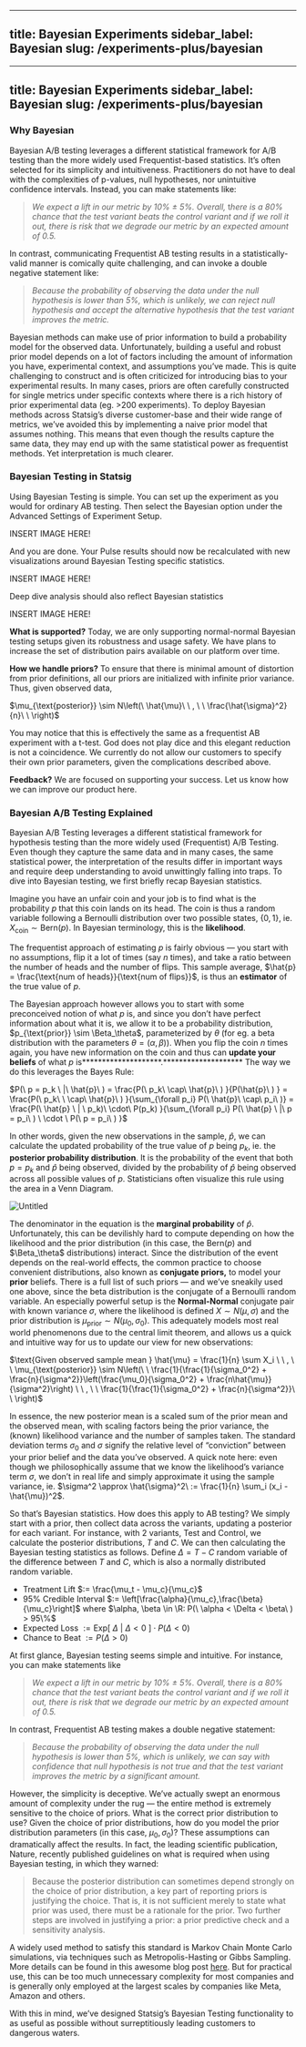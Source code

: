 
---
title: Bayesian Experiments
sidebar_label: Bayesian
slug: /experiments-plus/bayesian
---

---
title: Bayesian Experiments
sidebar_label: Bayesian
slug: /experiments-plus/bayesian
---

### Why Bayesian

Bayesian A/B testing leverages a different statistical framework for A/B testing than the more widely used Frequentist-based statistics. It’s often selected for its simplicity and intuitiveness.  Practitioners do not have to deal with the complexities of p-values, null hypotheses, nor unintuitive confidence intervals.  Instead, you can make statements like:

> *We expect a lift in our metric by 10% $\pm$ 5%. Overall,* t*here is a 80% chance that the test variant beats the control variant and if we roll it out, there is risk that we degrade our metric by an expected amount of 0.5.*

In contrast, communicating Frequentist AB testing results in a statistically-valid manner is comically quite challenging, and can invoke a double negative statement like:

> *Because the probability of observing the data under the null hypothesis is lower than 5%, which is unlikely, we can reject null hypothesis and accept the alternative hypothesis that the test variant improves the metric.*

Bayesian methods can make use of prior information to build a probability model for the observed data.  Unfortunately, building a useful and robust prior model depends on a lot of factors including the amount of information you have, experimental context, and assumptions you’ve made.  This is quite challenging to construct and is often criticized for introducing bias to your experimental results.  In many cases, priors are often carefully constructed for single metrics under specific contexts where there is a rich history of prior experimental data (eg. >200 experiments).  To deploy Bayesian methods across Statsig’s diverse customer-base and their wide range of metrics, we’ve avoided this by implementing a naive prior model that assumes nothing.  This means that even though the results capture the same data, they may end up with the same statistical power as frequentist methods.  Yet interpretation is much clearer.

### Bayesian Testing in Statsig

Using Bayesian Testing is simple. You can set up the experiment as you would for ordinary AB testing. Then select the Bayesian option under the Advanced Settings of Experiment Setup.

INSERT IMAGE HERE!

And you are done. Your Pulse results should now be recalculated with new visualizations around Bayesian Testing specific statistics.

INSERT IMAGE HERE!

Deep dive analysis should also reflect Bayesian statistics

INSERT IMAGE HERE!

**What is supported?** Today, we are only supporting normal-normal Bayesian testing setups given its robustness and usage safety. We have plans to increase the set of distribution pairs available on our platform over time.

**How we handle priors?** To ensure that there is minimal amount of distortion from prior definitions, all our priors are initialized with infinite prior variance. Thus, given observed data,

$\mu_{\text{posterior}} \sim N\left(\ \hat{\mu}\ \ , \ \ \frac{\hat{\sigma}^2}{n}\ \ \right)$

You may notice that this is effectively the same as a frequentist AB experiment with a t-test. God does not play dice and this elegant reduction is not a coincidence. We currently do not allow our customers to specify their own prior parameters, given the complications described above.

**Feedback?** We are focused on supporting your success. Let us know how we can improve our product here.

### Bayesian A/B Testing Explained

Bayesian A/B Testing leverages a different statistical framework for hypothesis testing than the more widely used (Frequentist) A/B Testing. Even though they capture the same data and in many cases, the same statistical power, the interpretation of the results differ in important ways and require deep understanding to avoid unwittingly falling into traps. To dive into Bayesian testing, we first briefly recap Bayesian statistics.

Imagine you have an unfair coin and your job is to find what is the probability $p$ that this coin lands on its head. The coin is thus a random variable following a Bernoulli distribution over two possible states, $\{0,1\}$, ie. $X_{\text{coin}} \sim \text{Bern}(p)$. In Bayesian terminology, this is the ********likelihood********. 

The frequentist approach of estimating $p$ is fairly obvious — you start with no assumptions, flip it a lot of times (say $n$ times), and take a ratio between the number of heads and the number of flips. This sample average, $\hat{p} = \frac{\text{num of heads}}{\text{num of flips}}$, is thus an ****estimator**** of the true value of $p$. 

The Bayesian approach however allows you to start with some preconceived notion of what $p$ is, and since you don’t have perfect information about what it is, we allow it to be a probability distribution, $p_{\text{prior}} \sim \Beta_\theta$, parameterized by $\theta$ (for eg. a beta distribution with the parameters $\theta = (\alpha, \beta)$). When you flip the coin $n$ times again, you have new information on the coin and thus can ********************update your beliefs******************** of what $p$ is********************.******************** The way we do this leverages the Bayes Rule:

$P(\ p = p_k \ |\ \hat{p}\ ) = \frac{P(\ p_k\ \cap\ \hat{p}\ ) }{P(\hat{p}\ ) } = \frac{P(\ p_k\  \ \cap\ \hat{p}\ ) }{\sum_{\forall p_i} P(\ \hat{p}\ \cap\ p_i\ )} = \frac{P(\ \hat{p} \ | \ p_k)\ \cdot\ P(p_k) }{\sum_{\forall p_i} P(\ \hat{p} \ |\ p = p_i\ ) \ \cdot \ P(\ p = p_i\ ) }$

In other words, given the new observations in the sample, $\hat{p}$, we can calculate the updated probability of the true value of $p$ being $p_k$, ie. the **********************************posterior probability distribution**********************************. It is the probability of the event that both $p=p_k$ and $\hat{p}$ being observed, divided by the probability of $\hat{p}$ being observed across all possible values of $p$. Statisticians often visualize this rule using the area in a Venn Diagram. 

![Untitled](https://s3-us-west-2.amazonaws.com/secure.notion-static.com/6c7661b2-d0c9-48e2-92ab-e3860ee40c6b/Untitled.png)

The denominator in the equation is the ********************marginal probability******************** of $\hat{p}$. Unfortunately, this can be devilishly hard to compute depending on how the likelihood and the prior distribution (in this case, the $\text{Bern}(p)$ and $\Beta_\theta$ distributions) interact. Since the distribution of the event depends on the real-world effects, the common practice to choose convenient distributions, also known as ****************conjugate priors,**************** to model your ******prior****** beliefs. There is a full list of such priors — and we’ve sneakily used one above, since the beta distribution is the conjugate of a Bernoulli random variable. An especially powerful setup is the ********************Normal-Normal******************** conjugate pair with known variance $\sigma$, where the likelihood is defined $X \sim N(\mu, \sigma)$ and the prior distribution is $\mu_{\text{prior}} \sim N(\mu_0, \sigma_0)$. This adequately models most real world phenomenons due to the central limit theorem, and allows us a quick and intuitive way for us to update our view for new observations:

$\text{Given observed sample mean } \hat{\mu} = \frac{1}{n} \sum X_i \ \ , \ \ \mu_{\text{posterior}} \sim N\left(\ \ \frac{1}{\frac{1}{\sigma_0^2} + \frac{n}{\sigma^2}}\left(\frac{\mu_0}{\sigma_0^2} + \frac{n\hat{\mu}}{\sigma^2}\right) \ \ , \ \ \frac{1}{\frac{1}{\sigma_0^2} + \frac{n}{\sigma^2}}\ \ \right)$

In essence, the new posterior mean is a scaled sum of the prior mean and the observed mean, with scaling factors being the prior variance, the (known) likelihood variance and the number of samples taken. The standard deviation terms $\sigma_0$ and $\sigma$ signify the relative level of “conviction” between your prior belief and the data you’ve observed. A quick note here: even though we philosophically assume that we know the likelihood’s variance term $\sigma$, we don’t in real life and simply approximate it using the sample variance, ie. $\sigma^2 \approx \hat{\sigma}^2\ := \frac{1}{n} \sum_i (x_i - \hat{\mu})^2$. 

So that’s Bayesian statistics. How does this apply to AB testing? We simply start with a prior, then collect data across the variants, updating a posterior for each variant. For instance, with 2 variants, Test and Control, we calculate the posterior distributions, $T$ and $C$. We can then calculating the Bayesian testing statistics as follows. Define $\Delta = T-C$ random variable of the difference between $T$ and $C$, which is also a normally distributed random variable.

- Treatment Lift $:= \frac{\mu_t - \mu_c}{\mu_c}$
- 95% Credible Interval $:= \left[\frac{\alpha}{\mu_c},\frac{\beta}{\mu_c}\right]$ where $\alpha, \beta \in \R: P(\ \alpha < \Delta < \beta\ ) >  95\%$
- Expected Loss $:= \text{Exp}[\ \Delta\ |\ \Delta < 0 \ ] \cdot P(\Delta < 0)$
- Chance to Beat $:= P(\Delta > 0)$

At first glance, Bayesian testing seems simple and intuitive. For instance, you can make statements like

> *We expect a lift in our metric by 10% $\pm$ 5%. Overall,* t*here is a 80% chance that the test variant beats the control variant and if we roll it out, there is risk that we degrade our metric by an expected amount of 0.5.*

In contrast, Frequentist AB testing makes a double negative statement: 

> *Because the probability of observing the data under the null hypothesis is lower than 5%, which is unlikely, we can say with confidence that null hypothesis is not true and that the test variant improves the metric by a significant amount.*

However, the simplicity is deceptive. We’ve actually swept an enormous amount of complexity under the rug — the entire method is extremely sensitive to the choice of priors. What is the correct prior distribution to use? Given the choice of prior distributions, how do you model the prior distribution parameters (in this case, $\mu_0, \sigma_0$)? These assumptions can dramatically affect the results. In fact, the leading scientific publication, Nature, recently published guidelines on what is required when using Bayesian testing, in which they warned:

> Because the posterior distribution can sometimes depend strongly on the choice of prior distribution, a key part of reporting priors is justifying the choice. That is, it is not sufficient merely to state what prior was used, there must be a rationale for the prior. Two further steps are involved in justifying a prior: a prior predictive check and a sensitivity analysis.

A widely used method to satisfy this standard is Markov Chain Monte Carlo simulations, via techniques such as Metropolis-Hasting or Gibbs Sampling. More details can be found in this awesome blog post [here](https://www.notion.so/Bayesian-Content-0583e987f44e4d9885349d770a74bbe7?pvs=21). But for practical use, this can be too much unnecessary complexity for most companies and is generally only employed at the largest scales by companies like Meta, Amazon and others. 

With this in mind, we’ve designed Statsig’s Bayesian Testing functionality to as useful as possible without surreptitiously leading customers to dangerous waters.
